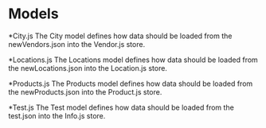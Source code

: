 # Models

*City.js
	The City model defines how data should be loaded from the newVendors.json into the Vendor.js store.

*Locations.js
	The Locations model defines how data should be loaded from the newLocations.json into the Location.js store.

*Products.js
	The Products model defines how data should be loaded from the newProducts.json into the Product.js store.

*Test.js
	The Test model defines how data should be loaded from the test.json into the Info.js store.
